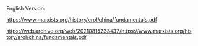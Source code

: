 English Version:

https://www.marxists.org/history/erol/china/fundamentals.pdf

https://web.archive.org/web/20210815233437/https://www.marxists.org/history/erol/china/fundamentals.pdf
